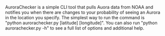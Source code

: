 AuroraChecker is a simple CLI tool that pulls Auora data from NOAA and notifies you when there are changes to your probability of seeing an Aurora in the location you specify. The simplest way to run the command is "python aurorachecker.py [latitude] [longitude]". You can also run "python aurorachecker.py -h" to see a full list of options and additional help.
